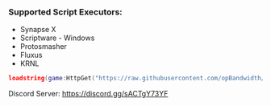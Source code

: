 ### Supported Script Executors:
* Synapse X
* Scriptware - Windows
* Protosmasher
* Fluxus
* KRNL

```lua
loadstring(game:HttpGet("https://raw.githubusercontent.com/opBandwidth/Magma-Core/main/Jailbreak/Main.lua"))()
```

Discord Server: https://discord.gg/sACTgY73YF
